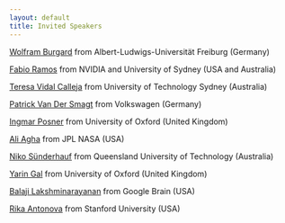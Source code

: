 ```yaml
---
layout: default
title: Invited Speakers
---
```



[Wolfram Burgard](http://www2.informatik.uni-freiburg.de/~burgard/) from Albert-Ludwigs-Universität Freiburg (Germany)

[Fabio Ramos](https://fabioramos.github.io/Home.html) from NVIDIA and University of Sydney (USA and Australia)

[Teresa Vidal Calleja](https://profiles.uts.edu.au/Teresa.VidalCalleja) from University of Technology Sydney (Australia)

[Patrick Van Der Smagt](https://argmax.ai/team/patrick-van-der-smagt/) from Volkswagen (Germany)

[Ingmar Posner](https://eng.ox.ac.uk/people/ingmar-posner/) from University of Oxford (United Kingdom)

[Ali Agha](https://aliagha.site/) from JPL NASA (USA)

[Niko Sünderhauf](https://nikosuenderhauf.github.io/) from Queensland University of Technology (Australia)

[Yarin Gal](https://www.cs.ox.ac.uk/people/yarin.gal/website/) from University of Oxford (United Kingdom)

[Balaji Lakshminarayanan](http://www.gatsby.ucl.ac.uk/~balaji/) from Google Brain (USA)

[Rika Antonova](https://contactrika.github.io/) from Stanford University (USA)
